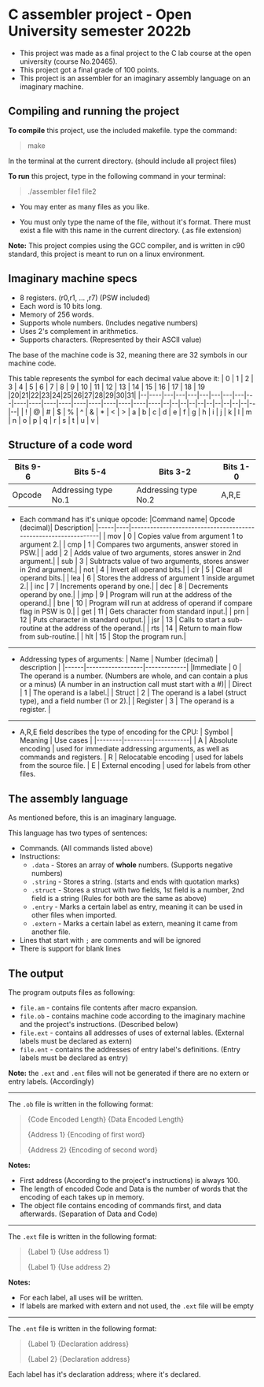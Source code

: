 # C assembler project - Open University semester 2022b 

* This project was made as a final project to the C lab course at the open university (course No.20465).
* This project got a final grade of 100 points.
* This project is an assembler for an imaginary assembly language on an imaginary machine.

## Compiling and running the project
 
 **To compile** this project, use the included makefile. type the command:
 > make
 
 In the terminal at the current directory. (should include all project files)
 
 **To run** this project, type in the following command in your terminal:
 > ./assembler file1 file2
 
* You may enter as many files as you like.
 
* You must only type the name of the file, without it's format.
There must exist a file with this name in the current directory. (.as file extension)

**Note:** This project compies using the GCC compiler, and is written in c90 standard, this project is meant to run on a linux environment.

## Imaginary machine specs

 * 8 registers. (r0,r1, ... ,r7) (PSW included)
 * Each word is 10 bits long.
 * Memory of 256 words.
 * Supports whole numbers. (Includes negative numbers)
 * Uses 2's complement in arithmetics.
 * Supports characters. (Represented by their ASCII value)
 
 The base of the machine code is 32, meaning there are 32 symbols in our machine code.
 
 This table represents the symbol for each decimal value above it:
 | 0 | 1 | 2 | 3 | 4 | 5 | 6 | 7 | 8 | 9 | 10 | 11 | 12 | 13 | 14 | 15 | 16 | 17 | 18 | 19 |20|21|22|23|24|25|26|27|28|29|30|31|
 |--|----|---|---|---|---|---|---|---|---|----|----|----|----|----|----|----|----|----|----|--|--|--|--|--|--|--|--|--|--|--|--|
 | ! | @ | # | $ | % | ^ | & | * | < | > | a | b | c | d | e | f | g | h | i | j | k | l | m | n | o | p | q | r | s | t | u | v |
 
 ## Structure of a code word
 
 |Bits 9-6 | Bits 5-4 | Bits 3-2 | Bits 1-0|
 |-------|----------------------|----------------------|------|
 |Opcode | Addressing type No.1 | Addressing type No.2 | A,R,E|
 
 * Each command has it's unique opcode:
    |Command name| Opcode (decimal)| Description|
    |-----|----|----------------------------------------------------------------|
    | mov | 0 |  Copies value from argument 1 to argument 2.|
    | cmp | 1 |  Compares two arguments, answer stored in PSW.|
    | add | 2 |  Adds value of two arguments, stores answer in 2nd argument.|
    | sub | 3 |  Subtracts value of two arguments, stores answer in 2nd argument.|
    | not | 4 |  Invert all operand bits.|
    | clr | 5 |  Clear all operand bits.|
    | lea | 6 |  Stores the address of argument 1 inside argumet 2.|
    | inc | 7 |  Increments operand by one.|
    | dec | 8 |  Decrements operand by one.|
    | jmp | 9 |  Program will run at the address of the operand.|
    | bne | 10 | Program will run at address of operand if compare flag in PSW is 0.|
    | get | 11 | Gets character from standard input.|
    | prn | 12 | Puts character in standard output.|
    | jsr | 13 | Calls to start a sub-routine at the address of the operand.|
    | rts | 14 | Return to main flow from sub-routine.|
    | hlt | 15 | Stop the program run.|
 --------------------------
 * Addressing types of arguments:
    | Name | Number (decimal) | description |
    |------|------------------|-------------|
    |Immediate | 0 | The operand is a number. (Numbers are whole, and can contain a plus or a minus) (A number in an instruction call must start with a #)|
    | Direct | 1 | The operand is a label.|
    | Struct | 2 | The operand is a label (struct type), and a field number (1 or 2).|
    | Register | 3 | The operand is a register. |
    
 -------------------------
 * A,R,E field describes the type of encoding for the CPU:
    | Symbol | Meaning | Use cases |
    |--------|---------|-----------|
    | A | Absolute encoding | used for immediate addressing arguments, as well as commands and registers.
    | R | Relocatable encoding | used for labels from the source file.
    | E | External encoding | used for labels from other files.
    
 ## The assembly language
 
 As mentioned before, this is an imaginary language.
 
 This language has two types of sentences:
 
  * Commands. (All commands listed above)
  * Instructions:
      * `.data` - Stores an array of **whole** numbers. (Supports negative numbers)
      * `.string` - Stores a string. (starts and ends with quotation marks)
      * `.struct` - Stores a struct with two fields, 1st field is a number, 2nd field is a string (Rules for both are the same as above)
      * `.entry` - Marks a certain label as entry, meaning it can be used in other files when imported.
      * `.extern` - Marks a certain label as extern, meaning it came from another file.
  * Lines that start with `;` are comments and will be ignored
  * There is support for blank lines

## The output


The program outputs files as following:

* `file.am` - contains file contents after macro expansion.
* `file.ob` - contains machine code according to the imaginary machine and the project's instructions. (Described below)
* `file.ext` - contains all addresses of uses of external lables. (External labels must be declared as extern)
* `file.ent` - contains the addresses of entry label's definitions. (Entry labels must be declared as entry)

**Note:** the `.ext` and `.ent` files will not be generated if there are no extern or entry labels. (Accordingly)

-------------------------------

The `.ob` file is written in the following format:

> {Code Encoded Length} {Data Encoded Length}
> 
> {Address 1} {Encoding of first word}
> 
> {Address 2} {Encoding of second word}

**Notes:** 
 * First address (According to the project's instructions) is always 100.
 * The length of encoded Code and Data is the number of words that the encoding of each takes up in memory.
 * The object file contains encoding of commands first, and data afterwards. (Separation of Data and Code)

-------------------------------

The `.ext` file is written in the following format:

> {Label 1} {Use address 1}
>
> {Label 1} {Use address 2}

**Notes:**
 * For each label, all uses will be written.
 * If labels are marked with extern and not used, the `.ext` file will be empty

-------------------------------

The `.ent` file is written in the following format:

> {Label 1} {Declaration address}
> 
> {Label 2} {Declaration address}

Each label has it's declaration address; where it's declared.
